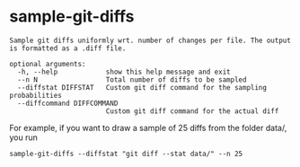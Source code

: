 # sample-git-diffs

```
Sample git diffs uniformly wrt. number of changes per file. The output is formatted as a .diff file.

optional arguments:
  -h, --help            show this help message and exit
  --n N                 Total number of diffs to be sampled
  --diffstat DIFFSTAT   Custom git diff command for the sampling probabilities
  --diffcommand DIFFCOMMAND
                        Custom git diff command for the actual diff
```

For example, if you want to draw a sample of 25 diffs from the folder data/, you run

```
sample-git-diffs --diffstat "git diff --stat data/" --n 25
```